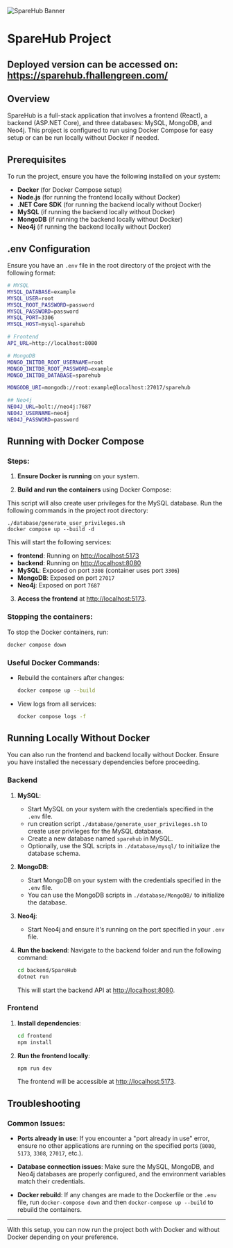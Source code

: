 ![SpareHub Banner](https://i.imgur.com/8xpieD7.png)

# SpareHub Project

## Deployed version can be accessed on: https://sparehub.fhallengreen.com/ 


## Overview

SpareHub is a full-stack application that involves a frontend (React), a backend (ASP.NET Core), and three databases: MySQL, MongoDB, and Neo4j. This project is configured to run using Docker Compose for easy setup or can be run locally without Docker if needed.

## Prerequisites

To run the project, ensure you have the following installed on your system:

- **Docker** (for Docker Compose setup)
- **Node.js** (for running the frontend locally without Docker)
- **.NET Core SDK** (for running the backend locally without Docker)
- **MySQL** (if running the backend locally without Docker)
- **MongoDB** (if running the backend locally without Docker)
- **Neo4j** (if running the backend locally without Docker)

## .env Configuration

Ensure you have an `.env` file in the root directory of the project with the following format:

```bash
# MYSQL
MYSQL_DATABASE=example
MYSQL_USER=root
MYSQL_ROOT_PASSWORD=password
MYSQL_PASSWORD=password
MYSQL_PORT=3306
MYSQL_HOST=mysql-sparehub

# Frontend
API_URL=http://localhost:8080

# MongoDB
MONGO_INITDB_ROOT_USERNAME=root
MONGO_INITDB_ROOT_PASSWORD=example
MONGO_INITDB_DATABASE=sparehub

MONGODB_URI=mongodb://root:example@localhost:27017/sparehub

## Neo4j
NEO4J_URL=bolt://neo4j:7687
NEO4J_USERNAME=neo4j
NEO4J_PASSWORD=password
```

## Running with Docker Compose

### Steps:

1. **Ensure Docker is running** on your system.

2. **Build and run the containers** using Docker Compose:

This script will also create user privileges for the MySQL database. Run the following commands in the project root directory:

   ```
   ./database/generate_user_privileges.sh
   docker compose up --build -d
   ```

   This will start the following services:
   - **frontend**: Running on [http://localhost:5173](http://localhost:5173)
   - **backend**: Running on [http://localhost:8080](http://localhost:8080)
   - **MySQL**: Exposed on port `3308` (container uses port `3306`)
   - **MongoDB**: Exposed on port `27017`
   - **Neo4j**: Exposed on port `7687`

3. **Access the frontend** at [http://localhost:5173](http://localhost:5173).

### Stopping the containers:

To stop the Docker containers, run:

```bash
docker compose down
```

### Useful Docker Commands:

- Rebuild the containers after changes:

  ```bash
  docker compose up --build
  ```

- View logs from all services:

  ```bash
  docker compose logs -f
  ```

## Running Locally Without Docker

You can also run the frontend and backend locally without Docker. Ensure you have installed the necessary dependencies before proceeding.

### Backend

1. **MySQL**:
   - Start MySQL on your system with the credentials specified in the `.env` file.
   - run creation script `./database/generate_user_privileges.sh` to create user privileges for the MySQL database.
   - Create a new database named `sparehub` in MySQL.
   - Optionally, use the SQL scripts in `./database/mysql/` to initialize the database schema.

2. **MongoDB**:
   - Start MongoDB on your system with the credentials specified in the `.env` file.
   - You can use the MongoDB scripts in `./database/MongoDB/` to initialize the database.

3. **Neo4j**:
   - Start Neo4j and ensure it's running on the port specified in your `.env` file.

4. **Run the backend**:
   Navigate to the backend folder and run the following command:

   ```bash
   cd backend/SpareHub
   dotnet run
   ```

   This will start the backend API at [http://localhost:8080](http://localhost:8080).

### Frontend

1. **Install dependencies**:

   ```bash
   cd frontend
   npm install
   ```

2. **Run the frontend locally**:

   ```bash
   npm run dev
   ```

   The frontend will be accessible at [http://localhost:5173](http://localhost:5173).

## Troubleshooting

### Common Issues:

- **Ports already in use**: If you encounter a "port already in use" error, ensure no other applications are running on the specified ports (`8080`, `5173`, `3308`, `27017`, etc.).

- **Database connection issues**: Make sure the MySQL, MongoDB, and Neo4j databases are properly configured, and the environment variables match their credentials.

- **Docker rebuild**: If any changes are made to the Dockerfile or the `.env` file, run `docker-compose down` and then `docker-compose up --build` to rebuild the containers.

---

With this setup, you can now run the project both with Docker and without Docker depending on your preference.

